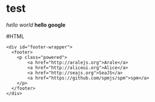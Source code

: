test
====
*hello world*
**hello google**

#HTML
```
<div id="footer-wrapper">
  <footer>
    <p class="powered">
        <a href="http://aralejs.org">Arale</a> 
        <a href="http://aliceui.org">Alice</a> 
        <a href="http://seajs.org">SeaJS</a> 
        <a href="https://github.com/spmjs/spm">spm</a> 
    </p>
  </footer>
</div>
```
